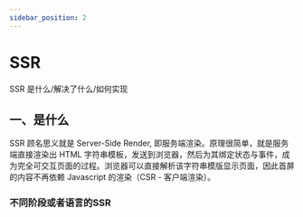 ```yaml
---
sidebar_position: 2
---
```


# SSR

SSR 是什么/解决了什么/如何实现

## 一、是什么

SSR 顾名思义就是 Server-Side Render, 即服务端渲染。原理很简单，就是服务端直接渲染出 HTML 字符串模板，发送到浏览器，然后为其绑定状态与事件，成为完全可交互页面的过程。浏览器可以直接解析该字符串模版显示页面，因此首屏的内容不再依赖 Javascript 的渲染（CSR - 客户端渲染）。



### 不同阶段或者语言的SSR

